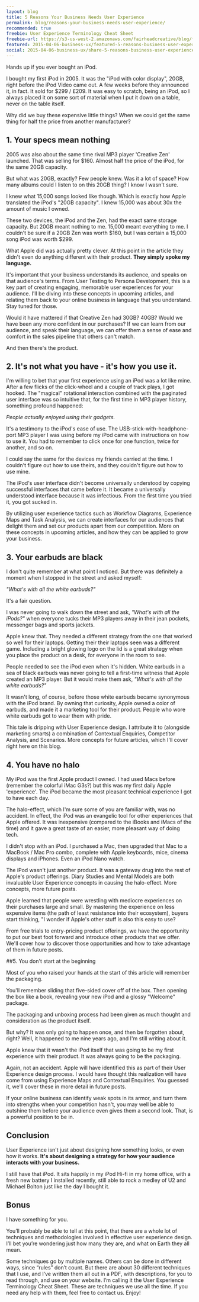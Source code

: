 ```yaml
---
layout: blog
title: 5 Reasons Your Business Needs User Experience
permalink: blog/reasons-your-business-needs-user-experience/
recommended: true
freebie: User Experience Terminology Cheat Sheet
freebie-url: https://s3-us-west-2.amazonaws.com/fairheadcreative/blog/freebie-user-experience-terminology.pdf
featured: 2015-04-06-business-ux/featured-5-reasons-business-user-experience.jpg
social: 2015-04-06-business-ux/share-5-reasons-business-user-experience.jpg
---
```

Hands up if you ever bought an iPod.

I bought my first iPod in 2005. It was the "iPod with color display", 20GB, right before the iPod Video came out. A few weeks before they announced it, in fact. It sold for $299 / £209. It was easy to scratch, being an iPod, so I  always placed it on some sort of material when I put it down on a table, never on the table itself.

Why did we buy these expensive little things? When we could get the same thing for half the price from another manufacturer?
<!--more-->

## 1. Your specs mean nothing

2005 was also about the same time rival MP3 player 'Creative Zen' launched. That was selling for $160. Almost half the price of the iPod, for the same 20GB capacity.

But what was 20GB, exactly? Few people knew. Was it a lot of space? How many albums could I listen to on this 20GB thing? I know I wasn't sure.

I knew what 15,000 songs looked like though. Which is exactly how Apple translated the iPod's "20GB capacity". I knew 15,000 was about 30x the amount of music I owned.

These two devices, the iPod and the Zen, had the exact same storage capacity. But 20GB meant nothing to me. 15,000 meant everything to me. I couldn't be sure if a 20GB Zen was worth $160, but I was certain a 15,000 song iPod was worth $299.

What Apple did was actually pretty clever. At this point in the article they didn't even do anything different with their product. **They simply spoke my language.**

It's important that your business understands its audience, and speaks on that audience's terms. From User Testing to Persona Development, this is a key part of creating engaging, memorable user experiences for your audience. I'll be diving into these concepts in upcoming articles, and relating them back to your online business in language that you understand. Stay tuned for those.

Would it have mattered if that Creative Zen had 30GB? 40GB? Would we have been any more confident in our purchases? If we can learn from our audience, and speak their language, we can offer them a sense of ease and comfort in the sales pipeline that others can't match.

And then there's the product.

## 2. It's not what you have - it's how you use it.

I'm willing to bet that your first experience using an iPod was a lot like mine. After a few flicks of the click-wheel and a couple of track plays, I got hooked. The "magical" rotational interaction combined with the paginated user interface was so intuitive that, for the first time in MP3 player history, something profound happened:

*People actually enjoyed using their gadgets.*

It's a testimony to the iPod's ease of use. The USB-stick-with-headphone-port MP3 player I was using before my iPod came with instructions on how to use it. You had to remember to click once for one function, twice for another, and so on.

I could say the same for the devices my friends carried at the time. I couldn't figure out how to use theirs, and they couldn't figure out how to use mine.

The iPod's user interface didn't become universally understood by copying successful interfaces that came before it. It became a universally understood interface because it was infectious. From the first time you tried it, you got sucked in.

By utilizing user experience tactics such as Workflow Diagrams, Experience Maps and Task Analysis, we can create interfaces for our audiences that delight them and set our products apart from our competition. More on these concepts in upcoming articles, and how they can be applied to grow your business.

## 3. Your earbuds are black

I don't quite remember at what point I noticed. But there was definitely a moment when I stopped in the street and asked myself:

*"What's with all the white earbuds?"*

It's a fair question.

I was never going to walk down the street and ask, *"What's with all the iPods?"* when everyone tucks their MP3 players away in their jean pockets, messenger bags and sports jackets.

Apple knew that. They needed a different strategy from the one that worked so well for their laptops. Getting their their laptops seen was a different game. Including a bright glowing logo on the lid is a great strategy when you place the product on a desk, for everyone in the room to see.

People needed to see the iPod even when it's hidden. White earbuds in a sea of black earbuds was never going to tell a first-time witness that Apple created an MP3 player. But it would make them ask, *"What's with all the white earbuds?"*

It wasn't long, of course, before those white earbuds became synonymous with the iPod brand. By owning that curiosity, Apple owned a color of earbuds, and made it a marketing tool for their product. People who wore white earbuds got to wear them with pride.

This tale is dripping with User Experience design. I attribute it to (alongside marketing smarts) a combination of Contextual Enquiries, Competitor Analysis, and Scenarios. More concepts for future articles, which I'll cover right here on this blog.

## 4. You have no halo

My iPod was the first Apple product I owned. I had used Macs before (remember the colorful iMac G3s?) but this was my first daily Apple 'experience'. The iPod became the most pleasant technical experience I got to have each day.

The halo-effect, which I'm sure some of you are familiar with, was no accident. In effect, the iPod was an evangelic tool for other experiences that Apple offered. It was inexpensive (compared to the iBooks and iMacs of the time) and it gave a great taste of an easier, more pleasant way of doing tech.

I didn't stop with an iPod. I purchased a Mac, then upgraded that Mac to a MacBook / Mac Pro combo, complete with Apple keyboards, mice, cinema displays and iPhones. Even an iPod Nano watch.

The iPod wasn't just another product. It was a gateway drug into the rest of Apple's product offerings. Diary Studies and Mental Models are both invaluable User Experience concepts in causing the halo-effect. More concepts, more future posts.

Apple learned that people were wrestling with mediocre experiences on their purchases large and small. By mastering the experience on less expensive items (the path of least resistance into their ecosystem), buyers start thinking, "I wonder if Apple's other stuff is also this easy to use?

From free trials to entry-pricing product offerings, we have the opportunity to put our best foot forward and introduce other products that we offer. We'll cover how to discover those opportunities and how to take advantage of them in future posts.

##5. You don't start at the beginning

Most of you who raised your hands at the start of this article will remember the packaging.

You'll remember sliding that five-sided cover off of the box. Then opening the box like a book, revealing your new iPod and a glossy "Welcome" package.

The packaging and unboxing process had been given as much thought and consideration as the product itself.

But why? It was only going to happen once, and then be forgotten about, right? Well, it happened to me nine years ago, and I'm still writing about it.

Apple knew that it wasn't the iPod itself that was going to be my first experience with their product. It was always going to be the packaging.

Again, not an accident. Apple will have identified this as part of their User Experience design process. I would have thought this realization will have come from using Experience Maps and Contextual Enquiries. You guessed it, we'll cover these in more detail in future posts.

If your online business can identify weak spots in its armor, and turn them into strengths when your competition hasn't, you may well be able to outshine them before your audience even gives them a second look. That, is a powerful position to be in.

## Conclusion

User Experience isn't just about designing how something looks, or even how it works. **It's about designing a strategy for how your audience interacts with your business.**

I still have that iPod. It sits happily in my iPod Hi-fi in my home office, with a fresh new battery I installed recently, still able to rock a medley of U2 and Michael Bolton just like the day I bought it.

## Bonus

I have something for you.

You’ll probably be able to tell at this point, that there are a whole lot of techniques and methodologies involved in effective user experience design. I’ll bet you’re wondering just how many they are, and what on Earth they all mean.

Some techniques go by multiple names. Others can be done in different ways, since “rules” don’t count. But there are about 30 different techniques that I use, and I’ve written them all out in a PDF, with descriptions, for you to read through, and use on your website. I’m calling it the User Experience Terminology Cheat Sheet. These are techniques we use all the time. If you need any help with them, feel free to contact us. Enjoy!
